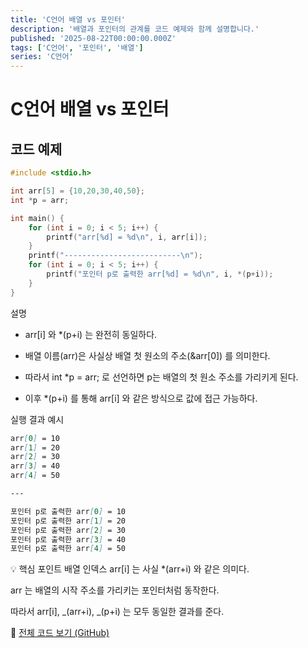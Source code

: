 ```yaml
---
title: 'C언어 배열 vs 포인터'
description: '배열과 포인터의 관계를 코드 예제와 함께 설명합니다.'
published: '2025-08-22T00:00:00.000Z'
tags: ['C언어', '포인터', '배열']
series: 'C언어'
---
```


# C언어 배열 vs 포인터

## 코드 예제

```c
#include <stdio.h>

int arr[5] = {10,20,30,40,50};
int *p = arr;

int main() {
    for (int i = 0; i < 5; i++) {
        printf("arr[%d] = %d\n", i, arr[i]);
    }
    printf("--------------------------\n");
    for (int i = 0; i < 5; i++) {
        printf("포인터 p로 출력한 arr[%d] = %d\n", i, *(p+i));
    }
}
```

설명

- arr[i] 와 \*(p+i) 는 완전히 동일하다.

- 배열 이름(arr)은 사실상 배열 첫 원소의 주소(&arr[0]) 를 의미한다.

- 따라서 int \*p = arr; 로 선언하면 p는 배열의 첫 원소 주소를 가리키게 된다.

- 이후 \*(p+i) 를 통해 arr[i] 와 같은 방식으로 값에 접근 가능하다.

실행 결과 예시

```markdown
arr[0] = 10
arr[1] = 20
arr[2] = 30
arr[3] = 40
arr[4] = 50

---

포인터 p로 출력한 arr[0] = 10
포인터 p로 출력한 arr[1] = 20
포인터 p로 출력한 arr[2] = 30
포인터 p로 출력한 arr[3] = 40
포인터 p로 출력한 arr[4] = 50
```

💡 핵심 포인트
배열 인덱스 arr[i] 는 사실 \*(arr+i) 와 같은 의미다.

arr 는 배열의 시작 주소를 가리키는 포인터처럼 동작한다.

따라서 arr[i], _(arr+i), _(p+i) 는 모두 동일한 결과를 준다.

🔗 [전체 코드 보기 (GitHub)](https://github.com/pie0902/C/blob/main/src/2.array_vs_pointer.c)
